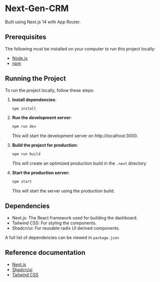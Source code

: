# Next-Gen-CRM 

Built using Next.js 14 with App Router. 

## Prerequisites
The following must be installed on your computer to run this project locally:
- [Node.js](https://nodejs.org/en)
- [npm](https://www.npmjs.com/)



## Running the Project

To run the project locally, follow these steps:

1. **Install dependencies**:
   ```bash
   npm install
   ```
2. **Run the development server**:
   ```bash
   npm run dev
   ```
   This will start the development server on http://localhost:3000.

3. **Build the project for production:**
   ```bash
   npm run build
   ```
   This will create an optimized production build in the `.next` directory
   
4. **Start the production server:**
   ```bash
   npm start
   ```
   This will start the server using the production build.

## Dependencies

- Next.js: The React framework used for building the dashboard.
- Tailwind CSS: For styling the components.
- Shadcn/ui: For reusable radix UI derived components.

A full list of dependencies can be viewed in `package.json`

## Reference documentation

- [Next.js](https://nextjs.org/docs)
- [Shadcn/ui](https://ui.shadcn.com/docs)
- [Tailwind CSS](https://tailwindcss.com/docs/installation)